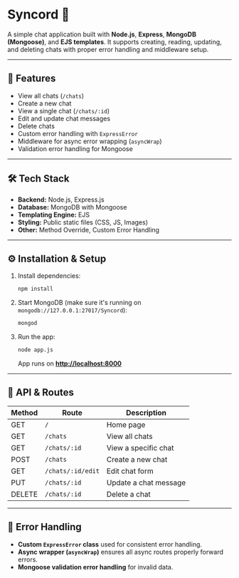 # Syncord 💬

A simple chat application built with **Node.js**, **Express**, **MongoDB (Mongoose)**, and **EJS templates**.
It supports creating, reading, updating, and deleting chats with proper error handling and middleware setup.

---

## 🚀 Features

* View all chats (`/chats`)
* Create a new chat
* View a single chat (`/chats/:id`)
* Edit and update chat messages
* Delete chats
* Custom error handling with `ExpressError`
* Middleware for async error wrapping (`asyncWrap`)
* Validation error handling for Mongoose

---

## 🛠️ Tech Stack

* **Backend:** Node.js, Express.js
* **Database:** MongoDB with Mongoose
* **Templating Engine:** EJS
* **Styling:** Public static files (CSS, JS, Images)
* **Other:** Method Override, Custom Error Handling

---

## ⚙️ Installation & Setup

1. Install dependencies:

   ```bash
   npm install
   ```

2. Start MongoDB (make sure it's running on `mongodb://127.0.0.1:27017/Syncord`):

   ```bash
   mongod
   ```

3. Run the app:

   ```bash
   node app.js
   ```

   App runs on **[http://localhost:8000](http://localhost:8000)**

---

## 📝 API & Routes

| Method | Route             | Description           |
| ------ | ----------------- | --------------------- |
| GET    | `/`               | Home page             |
| GET    | `/chats`          | View all chats        |
| GET    | `/chats/:id`      | View a specific chat  |
| POST   | `/chats`          | Create a new chat     |
| GET    | `/chats/:id/edit` | Edit chat form        |
| PUT    | `/chats/:id`      | Update a chat message |
| DELETE | `/chats/:id`      | Delete a chat         |

---

## 🔧 Error Handling

* **Custom `ExpressError` class** used for consistent error handling.
* **Async wrapper (`asyncWrap`)** ensures all async routes properly forward errors.
* **Mongoose validation error handling** for invalid data.
